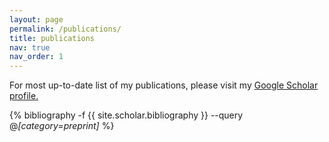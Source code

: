 ```yaml
---
layout: page
permalink: /publications/
title: publications
nav: true
nav_order: 1
---
```


<p>For most up-to-date list of my publications, please visit my <a href="https://scholar.google.com/citations?user=4-HhtdkAAAAJ&hl=en">Google Scholar profile.</a></p>

<!-- _pages/publications.md -->
<div class="publications">

{% bibliography -f {{ site.scholar.bibliography }} --query @*[category=preprint]* %}

</div>
